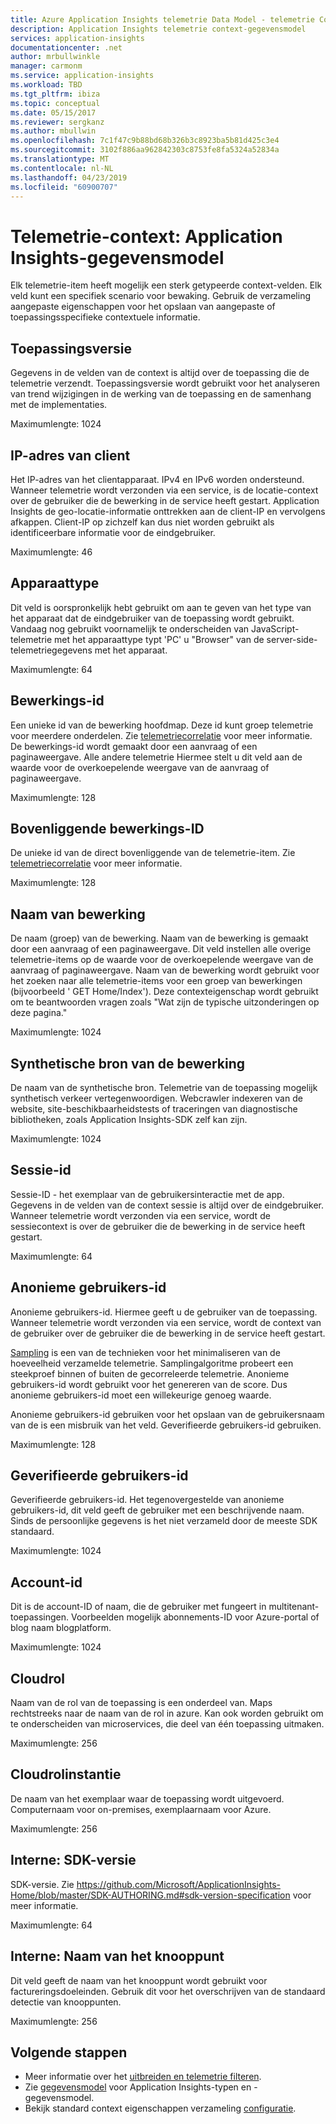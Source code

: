 ```yaml
---
title: Azure Application Insights telemetrie Data Model - telemetrie Context | Microsoft Docs
description: Application Insights telemetrie context-gegevensmodel
services: application-insights
documentationcenter: .net
author: mrbullwinkle
manager: carmonm
ms.service: application-insights
ms.workload: TBD
ms.tgt_pltfrm: ibiza
ms.topic: conceptual
ms.date: 05/15/2017
ms.reviewer: sergkanz
ms.author: mbullwin
ms.openlocfilehash: 7c1f47c9b88bd68b326b3c8923ba5b81d425c3e4
ms.sourcegitcommit: 3102f886aa962842303c8753fe8fa5324a52834a
ms.translationtype: MT
ms.contentlocale: nl-NL
ms.lasthandoff: 04/23/2019
ms.locfileid: "60900707"
---
```

# <a name="telemetry-context-application-insights-data-model"></a>Telemetrie-context: Application Insights-gegevensmodel

Elk telemetrie-item heeft mogelijk een sterk getypeerde context-velden. Elk veld kunt een specifiek scenario voor bewaking. Gebruik de verzameling aangepaste eigenschappen voor het opslaan van aangepaste of toepassingsspecifieke contextuele informatie.


## <a name="application-version"></a>Toepassingsversie

Gegevens in de velden van de context is altijd over de toepassing die de telemetrie verzendt. Toepassingsversie wordt gebruikt voor het analyseren van trend wijzigingen in de werking van de toepassing en de samenhang met de implementaties.

Maximumlengte: 1024


## <a name="client-ip-address"></a>IP-adres van client

Het IP-adres van het clientapparaat. IPv4 en IPv6 worden ondersteund. Wanneer telemetrie wordt verzonden via een service, is de locatie-context over de gebruiker die de bewerking in de service heeft gestart. Application Insights de geo-locatie-informatie onttrekken aan de client-IP en vervolgens afkappen. Client-IP op zichzelf kan dus niet worden gebruikt als identificeerbare informatie voor de eindgebruiker. 

Maximumlengte: 46


## <a name="device-type"></a>Apparaattype

Dit veld is oorspronkelijk hebt gebruikt om aan te geven van het type van het apparaat dat de eindgebruiker van de toepassing wordt gebruikt. Vandaag nog gebruikt voornamelijk te onderscheiden van JavaScript-telemetrie met het apparaattype typt 'PC' u "Browser" van de server-side-telemetriegegevens met het apparaat.

Maximumlengte: 64


## <a name="operation-id"></a>Bewerkings-id

Een unieke id van de bewerking hoofdmap. Deze id kunt groep telemetrie voor meerdere onderdelen. Zie [telemetriecorrelatie](../../azure-monitor/app/correlation.md) voor meer informatie. De bewerkings-id wordt gemaakt door een aanvraag of een paginaweergave. Alle andere telemetrie Hiermee stelt u dit veld aan de waarde voor de overkoepelende weergave van de aanvraag of paginaweergave. 

Maximumlengte: 128


## <a name="parent-operation-id"></a>Bovenliggende bewerkings-ID

De unieke id van de direct bovenliggende van de telemetrie-item. Zie [telemetriecorrelatie](../../azure-monitor/app/correlation.md) voor meer informatie.

Maximumlengte: 128


## <a name="operation-name"></a>Naam van bewerking

De naam (groep) van de bewerking. Naam van de bewerking is gemaakt door een aanvraag of een paginaweergave. Dit veld instellen alle overige telemetrie-items op de waarde voor de overkoepelende weergave van de aanvraag of paginaweergave. Naam van de bewerking wordt gebruikt voor het zoeken naar alle telemetrie-items voor een groep van bewerkingen (bijvoorbeeld ' GET Home/Index'). Deze contexteigenschap wordt gebruikt om te beantwoorden vragen zoals "Wat zijn de typische uitzonderingen op deze pagina."

Maximumlengte: 1024


## <a name="synthetic-source-of-the-operation"></a>Synthetische bron van de bewerking

De naam van de synthetische bron. Telemetrie van de toepassing mogelijk synthetisch verkeer vertegenwoordigen. Webcrawler indexeren van de website, site-beschikbaarheidstests of traceringen van diagnostische bibliotheken, zoals Application Insights-SDK zelf kan zijn.

Maximumlengte: 1024


## <a name="session-id"></a>Sessie-id

Sessie-ID - het exemplaar van de gebruikersinteractie met de app. Gegevens in de velden van de context sessie is altijd over de eindgebruiker. Wanneer telemetrie wordt verzonden via een service, wordt de sessiecontext is over de gebruiker die de bewerking in de service heeft gestart.

Maximumlengte: 64


## <a name="anonymous-user-id"></a>Anonieme gebruikers-id

Anonieme gebruikers-id. Hiermee geeft u de gebruiker van de toepassing. Wanneer telemetrie wordt verzonden via een service, wordt de context van de gebruiker over de gebruiker die de bewerking in de service heeft gestart.

[Sampling](../../azure-monitor/app/sampling.md) is een van de technieken voor het minimaliseren van de hoeveelheid verzamelde telemetrie. Samplingalgoritme probeert een steekproef binnen of buiten de gecorreleerde telemetrie. Anonieme gebruikers-id wordt gebruikt voor het genereren van de score. Dus anonieme gebruikers-id moet een willekeurige genoeg waarde. 

Anonieme gebruikers-id gebruiken voor het opslaan van de gebruikersnaam van de is een misbruik van het veld. Geverifieerde gebruikers-id gebruiken.

Maximumlengte: 128


## <a name="authenticated-user-id"></a>Geverifieerde gebruikers-id

Geverifieerde gebruikers-id. Het tegenovergestelde van anonieme gebruikers-id, dit veld geeft de gebruiker met een beschrijvende naam. Sinds de persoonlijke gegevens is het niet verzameld door de meeste SDK standaard.

Maximumlengte: 1024


## <a name="account-id"></a>Account-id

Dit is de account-ID of naam, die de gebruiker met fungeert in multitenant-toepassingen. Voorbeelden mogelijk abonnements-ID voor Azure-portal of blog naam blogplatform.

Maximumlengte: 1024


## <a name="cloud-role"></a>Cloudrol

Naam van de rol van de toepassing is een onderdeel van. Maps rechtstreeks naar de naam van de rol in azure. Kan ook worden gebruikt om te onderscheiden van microservices, die deel van één toepassing uitmaken.

Maximumlengte: 256


## <a name="cloud-role-instance"></a>Cloudrolinstantie

De naam van het exemplaar waar de toepassing wordt uitgevoerd. Computernaam voor on-premises, exemplaarnaam voor Azure.

Maximumlengte: 256


## <a name="internal-sdk-version"></a>Interne: SDK-versie

SDK-versie. Zie https://github.com/Microsoft/ApplicationInsights-Home/blob/master/SDK-AUTHORING.md#sdk-version-specification voor meer informatie.

Maximumlengte: 64


## <a name="internal-node-name"></a>Interne: Naam van het knooppunt

Dit veld geeft de naam van het knooppunt wordt gebruikt voor factureringsdoeleinden. Gebruik dit voor het overschrijven van de standaard detectie van knooppunten.

Maximumlengte: 256


## <a name="next-steps"></a>Volgende stappen

- Meer informatie over het [uitbreiden en telemetrie filteren](../../azure-monitor/app/api-filtering-sampling.md).
- Zie [gegevensmodel](data-model.md) voor Application Insights-typen en -gegevensmodel.
- Bekijk standard context eigenschappen verzameling [configuratie](../../azure-monitor/app/configuration-with-applicationinsights-config.md#telemetry-initializers-aspnet).
